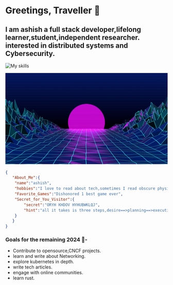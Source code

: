 
# Greetings, Traveller :wave:

## I am ashish a full stack developer,lifelong learner,student,independent researcher. interested in distributed systems and Cybersecurity.


![My skills](https://skillicons.dev/icons?i=js,python,c,cpp,go,kubernetes,docker,aws,bash,linux,mongodb,postgres)


![img info](./images/retrowave-neon-digital-art-retro-style-wallpaper-c8e6ad4810e01cc8708cb15e5842a49a.jpg)


```json
{
   "About_Me":{
    "name":"ashish",
    "hobbies":"I love to read about tech,sometimes I read obscure physics books with wild theories.",
    "Favorite_Games":"Dishonored 1 best game ever",
    "Secret_for_You_Visitor":{
        "secret":"ORYH KHDOV HYHUBWKLQJ",
        "hint":"all it takes is three steps,desire==>planning==>execution"
    }
   }
}
```
### Goals for the remaining 2024 :crystal_ball:- 
- Contribute to opensource,CNCF projects.
- learn and write about Networking.
- explore kubernetes in depth.
- write tech articles.
- engage with online communities.
- learn rust.